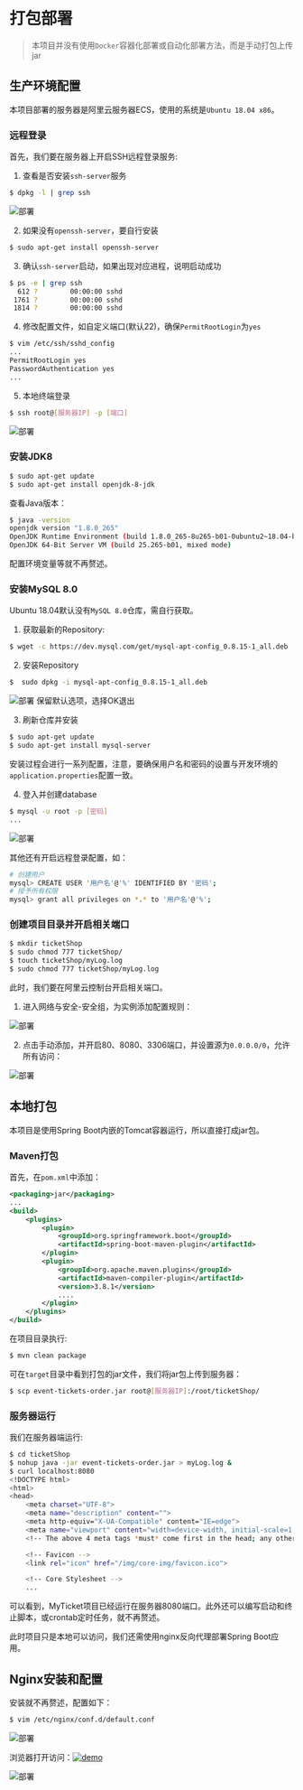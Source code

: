 # 打包部署

>本项目并没有使用`Docker`容器化部署或自动化部署方法，而是手动打包上传jar

## 生产环境配置

本项目部署的服务器是阿里云服务器ECS，使用的系统是`Ubuntu 18.04 x86`。

### 远程登录

首先，我们要在服务器上开启SSH远程登录服务:

1. 查看是否安装`ssh-server`服务

```bash
$ dpkg -l | grep ssh
```

![部署](_images/deploy.png)

2. 如果没有`openssh-server`，要自行安装

```bash
$ sudo apt-get install openssh-server
```

3. 确认`ssh-server`启动，如果出现对应进程，说明启动成功

```bash
$ ps -e | grep ssh
  612 ?        00:00:00 sshd
 1761 ?        00:00:00 sshd
 1814 ?        00:00:00 sshd
```

4. 修改配置文件，如自定义端口(默认22)，确保`PermitRootLogin`为`yes`

```bash
$ vim /etc/ssh/sshd_config
...
PermitRootLogin yes
PasswordAuthentication yes
...
```

5. 本地终端登录
```bash
$ ssh root@[服务器IP] -p [端口]
```
![部署](_images/deploy2.png)

### 安装JDK8

```bash
$ sudo apt-get update
$ sudo apt-get install openjdk-8-jdk
```

查看Java版本：

```bash
$ java -version
openjdk version "1.8.0_265"
OpenJDK Runtime Environment (build 1.8.0_265-8u265-b01-0ubuntu2~18.04-b01)
OpenJDK 64-Bit Server VM (build 25.265-b01, mixed mode)
```

配置环境变量等就不再赘述。

### 安装MySQL 8.0

Ubuntu 18.04默认没有`MySQL 8.0`仓库，需自行获取。

1. 获取最新的Repository:

```bash
$ wget -c https://dev.mysql.com/get/mysql-apt-config_0.8.15-1_all.deb
```

2. 安装Repository
```bash
$  sudo dpkg -i mysql-apt-config_0.8.15-1_all.deb
```

![部署](_images/deploy5.png)
保留默认选项，选择OK退出

3. 刷新仓库并安装

```bash
$ sudo apt-get update
$ sudo apt-get install mysql-server
```
安装过程会进行一系列配置，注意，要确保用户名和密码的设置与开发环境的`application.properties`配置一致。

4. 登入并创建database

```bash
$ mysql -u root -p [密码]
...
```

![部署](_images/deploy6.png)

其他还有开启远程登录配置，如：
```bash
# 创建用户
mysql> CREATE USER '用户名'@'%' IDENTIFIED BY '密码';
# 授予所有权限
mysql> grant all privileges on *.* to '用户名'@'%';
```

### 创建项目目录并开启相关端口

```bash
$ mkdir ticketShop
$ sudo chmod 777 ticketShop/
$ touch ticketShop/myLog.log
$ sudo chmod 777 ticketShop/myLog.log
```

此时，我们要在阿里云控制台开启相关端口。

1. 进入网络与安全-安全组，为实例添加配置规则：

![部署](_images/deploy3.png)

2. 点击手动添加，并开启80、8080、3306端口，并设置源为`0.0.0.0/0`，允许所有访问：

![部署](_images/deploy4.png)

## 本地打包

本项目是使用Spring Boot内嵌的Tomcat容器运行，所以直接打成jar包。

### Maven打包
首先，在`pom.xml`中添加：

```xml
<packaging>jar</packaging>
...
<build>
    <plugins>
        <plugin>
            <groupId>org.springframework.boot</groupId>
            <artifactId>spring-boot-maven-plugin</artifactId>
        </plugin>
        <plugin>
            <groupId>org.apache.maven.plugins</groupId>
            <artifactId>maven-compiler-plugin</artifactId>
            <version>3.8.1</version>
            ....
        </plugin>
    </plugins>
</build>
```

在项目目录执行:

```bash
$ mvn clean package 
```

可在`target`目录中看到打包的jar文件，我们将jar包上传到服务器：

```bash
$ scp event-tickets-order.jar root@[服务器IP]:/root/ticketShop/
```

### 服务器运行

我们在服务器端运行:
```bash
$ cd ticketShop
$ nohup java -jar event-tickets-order.jar > myLog.log &
$ curl localhost:8080
<!DOCTYPE html>
<html>
<head>
    <meta charset="UTF-8">
    <meta name="description" content="">
    <meta http-equiv="X-UA-Compatible" content="IE=edge">
    <meta name="viewport" content="width=device-width, initial-scale=1, shrink-to-fit=no">
    <!-- The above 4 meta tags *must* come first in the head; any other head content must come *after* these tags -->

    <!-- Favicon -->
    <link rel="icon" href="/img/core-img/favicon.ico">

    <!-- Core Stylesheet -->
    ...
```
可以看到，MyTicket项目已经运行在服务器8080端口。此外还可以编写启动和终止脚本，或crontab定时任务，就不再赘述。

此时项目只是本地可以访问，我们还需使用nginx反向代理部署Spring Boot应用。

## Nginx安装和配置

安装就不再赘述，配置如下：
```bash
$ vim /etc/nginx/conf.d/default.conf 
```

![部署](_images/deploy7.png)

浏览器打开访问：<a href="http://www.timmger.online/"><img alt="demo" src="https://img.shields.io/badge/%E6%BC%94%E7%A4%BA-grey?logo=airplay-video"></a>

![部署](_images/deploy8.png)